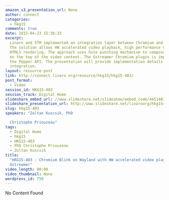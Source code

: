 ```yaml
---
amazon_s3_presentation_url: None
author: connect
categories:
  - hkg15
comments: true
date: 2015-04-23 15:36:33
excerpt:
  Linaro and STM implemented an integration layer between Chromium and Wayland/Gstreamer.
  The solution allows HW accelerated video playback, high performance GPU accelerated
  HTML5 rendering. The approach uses hole punching mechanism to compose the UI layer
  on the top of the video content. The Gstreamer Chromium plugin is implemented trough
  the Pepper API. The presentation will provide implementation details on the Wayland/Chromium/Gstreamer
  integration.
layout: resource-post
link: http://connect.linaro.org/resource/hkg15/hkg15-403/
post_format:
  - Video
session_id: HKG15-403
session_track: Digital Home
slideshare_embed_url: //www.slideshare.net/slideshow/embed_code/44514830
slideshare_presentation_url: http://www.slideshare.net/linaroorg/hkg15403-chromium-blink-on-wayland-with-hw-accelerated-video-playback-using-gstreamer
slug: hkg15-403
speakers: "Zoltan Kuscsik, PhD

  Christophe Priouzeau"
tags:
  - Digital Home
  - hkg15
  - HKG15-403
  - PhD Christophe Priouzeau
  - Zoltan Kuscsik
title:
  "HKG15-403 : Chromium Blink on Wayland with HW accelerated video playback using
  Gstreamer"
video_length: 00:00
video_thumbnail: None
wordpress_id: 750
---
```


No Content Found
